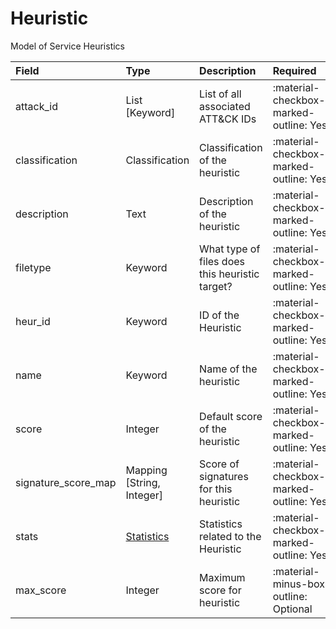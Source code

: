 [comment]: # (AUTOGENERATED MARKDOWN CONTENT. UPDATES TO ODM DOCUMENTATION SHOULD BE DONE THROUGH ASSEMBLYLINE-BASE REPO!)
# Heuristic
Model of Service Heuristics

| Field | Type | Description | Required | Default |
| :--- | :--- | :--- | :--- | :--- |
| attack_id | List [Keyword] | List of all associated ATT&CK IDs | <div style="width:100px">:material-checkbox-marked-outline: Yes</div> | `[]` |
| classification | Classification | Classification of the heuristic | <div style="width:100px">:material-checkbox-marked-outline: Yes</div> | `TLP:C` |
| description | Text | Description of the heuristic | <div style="width:100px">:material-checkbox-marked-outline: Yes</div> | `None` |
| filetype | Keyword | What type of files does this heuristic target? | <div style="width:100px">:material-checkbox-marked-outline: Yes</div> | `None` |
| heur_id | Keyword | ID of the Heuristic | <div style="width:100px">:material-checkbox-marked-outline: Yes</div> | `None` |
| name | Keyword | Name of the heuristic | <div style="width:100px">:material-checkbox-marked-outline: Yes</div> | `None` |
| score | Integer | Default score of the heuristic | <div style="width:100px">:material-checkbox-marked-outline: Yes</div> | `None` |
| signature_score_map | Mapping [String, Integer] | Score of signatures for this heuristic | <div style="width:100px">:material-checkbox-marked-outline: Yes</div> | `{}` |
| stats | [Statistics](/assemblyline4_docs/odm/models/statistics/#statistics) | Statistics related to the Heuristic | <div style="width:100px">:material-checkbox-marked-outline: Yes</div> | See [Statistics](/assemblyline4_docs/odm/models/statistics/#statistics) for more details. |
| max_score | Integer | Maximum score for heuristic | <div style="width:100px">:material-minus-box-outline: Optional</div> | `None` |


